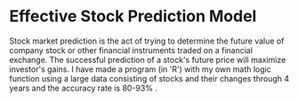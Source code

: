# Effective Stock Prediction Model
 Stock market prediction is the act of trying to determine the future value of company stock or other financial instruments traded on a financial exchange. The successful prediction of a stock's future price will maximize investor's gains. I have made a program (in 'R') with my own math logic function using a large data consisting of stocks and their changes through 4 years and the accuracy rate is 80-93% .

